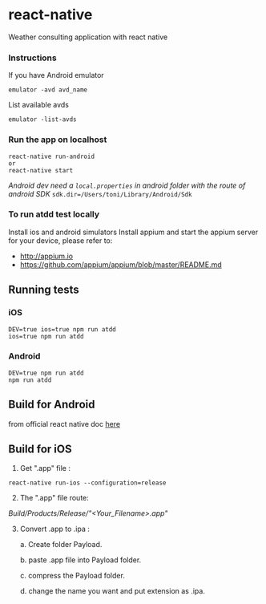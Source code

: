 # react-native
Weather consulting application with react native

### Instructions

If you have Android emulator
```
emulator -avd avd_name
```

List available avds
```
emulator -list-avds
```

### Run the app on localhost

```
react-native run-android
or
react-native start
```

_Android dev need a `local.properties` in android folder with the route of android SDK_
`sdk.dir=/Users/toni/Library/Android/Sdk`


### To run atdd test locally

Install ios and android simulators
Install appium and start the appium server for your device, please refer to:

- http://appium.io
- https://github.com/appium/appium/blob/master/README.md

## Running tests

### iOS

```
DEV=true ios=true npm run atdd
ios=true npm run atdd
```

### Android

```
DEV=true npm run atdd
npm run atdd
```

## Build for Android

from official react native doc [here](https://facebook.github.io/react-native/docs/signed-apk-android.html)

## Build for iOS

1) Get ".app" file :
```
react-native run-ios --configuration=release

```

2) The ".app" file route:

*Build/Products/Release/"<Your_Filename>.app"*

3) Convert .app to .ipa :

    a. Create folder Payload.

    b. paste .app file into Payload folder.

    c. compress the Payload folder.

    d. change the name you want and put extension as .ipa.